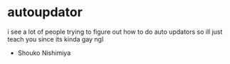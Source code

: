 # autoupdator

i see a lot of people trying to figure out how to do auto updators so ill just teach you since its kinda gay ngl

- Shouko Nishimiya
